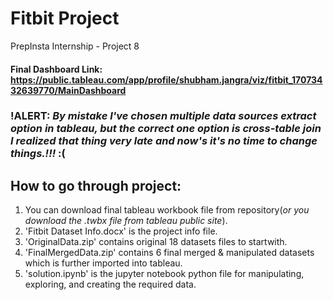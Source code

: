 # Fitbit Project
PrepInsta Internship - Project 8
#### Final Dashboard Link: https://public.tableau.com/app/profile/shubham.jangra/viz/fitbit_17073432639770/MainDashboard

### !ALERT: _By mistake I've chosen multiple data sources extract option in tableau, but the correct one option is cross-table join I realized that thing very late and now's it's no time to change things.!!!_ :(
## How to go through project:
1) You can download final tableau workbook file from repository(_or you download the .twbx file from tableau public site_).
2) 'Fitbit Dataset Info.docx' is the project info file.
3) 'OriginalData.zip' contains original 18 datasets files to startwith.
4) 'FinalMergedData.zip' contains 6 final merged & manipulated datasets which is further imported into tableau.
5) 'solution.ipynb' is the jupyter notebook python file for manipulating, exploring, and creating the required data.
